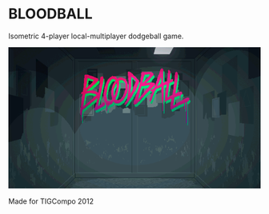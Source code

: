 # BLOODBALL
Isometric 4-player local-multiplayer dodgeball game.

![](working/titleScreen.gif)

Made for TIGCompo 2012
